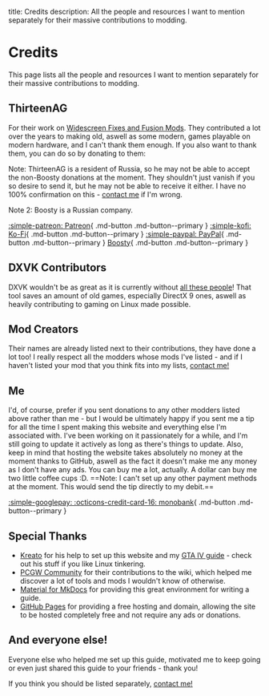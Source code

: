 title: Credits
description: All the people and resources I want to mention separately for their massive contributions to modding.

# Credits
This page lists all the people and resources I want to mention separately for their massive contributions to modding.

## ThirteenAG
For their work on [Widescreen Fixes and Fusion Mods](https://thirteenag.github.io/wfp). They contributed a lot over the years to making old, aswell as some modern, games playable on modern hardware, and I can't thank them enough. If you also want to thank them, you can do so by donating to them:

Note: ThirteenAG is a resident of Russia, so he may not be able to accept the non-Boosty donations at the moment. They shouldn't just vanish if you so desire to send it, but he may not be able to receive it either. I have no 100% confirmation on this - [contact me](contact-me.md) if I'm wrong.

Note 2: Boosty is a Russian company.

[:simple-patreon: Patreon](https://patreon.com/ThirteenAG){ .md-button .md-button--primary } [:simple-kofi: Ko-Fi](https://ko-fi.com/thirteenag){ .md-button .md-button--primary } [:simple-paypal: PayPal](https://www.paypal.com/donate/?cmd=_s-xclick&hosted_button_id=77JMVFE8N42PE){ .md-button .md-button--primary } [Boosty](https://boosty.to/thirteenag/donate){ .md-button .md-button--primary }

## DXVK Contributors
DXVK wouldn't be as great as it is currently without [all these people](https://github.com/doitsujin/dxvk/graphs/contributors)! That tool saves an amount of old games, especially DirectX 9 ones, aswell as heavily contributing to gaming on Linux made possible.

## Mod Creators
Their names are already listed next to their contributions, they have done a lot too! I really respect all the modders whose mods I've listed - and if I haven't listed your mod that you think fits into my lists, [contact me!](contact-me.md)

## Me
I'd, of course, prefer if you sent donations to any other modders listed above rather than me - but I would be ultimately happy if you sent me a tip for all the time I spent making this website and everything else I'm associated with. I've been working on it passionately for a while, and I'm still going to update it actively as long as there's things to update. Also, keep in mind that hosting the website takes absolutely no money at the moment thanks to GitHub, aswell as the fact it doesn't make me any money as I don't have any ads. You can buy me a lot, actually. A dollar can buy me two little coffee cups :D. ==Note: I can't set up any other payment methods at the moment. This would send the tip directly to my debit.==

[:simple-googlepay: :octicons-credit-card-16: monobank](https://send.monobank.ua/jar/3cJx2rhdw2){ .md-button .md-button--primary }

## Special Thanks
* [Kreato](https://github.com/kreatoo) for his help to set up this website and my [GTA IV guide](https://gillian-guide.github.io/) - check out his stuff if you like Linux tinkering.
* [PCGW Community](https://www.pcgamingwiki.com/) for their contributions to the wiki, which helped me discover a lot of tools and mods I wouldn't know of otherwise.
* [Material for MkDocs](https://squidfunk.github.io/mkdocs-material/) for providing this great environment for writing a guide.
* [GitHub Pages](https://pages.github.com/) for providing a free hosting and domain, allowing the site to be hosted completely free and not require any ads or donations.

## And everyone else!
Everyone else who helped me set up this guide, motivated me to keep going or even just shared this guide to your friends - thank you!

If you think you should be listed separately, [contact me!](contact-me.md)